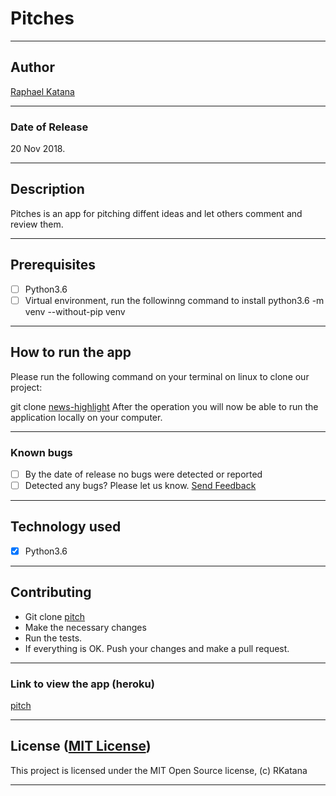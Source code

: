 # Pitches

------------------------------------------------------------------------

## Author

[Raphael Katana](https://github.com/RKatana)

------------------------------------------------------------------------

### Date of Release

20 Nov 2018.

------------------------------------------------------------------------

## Description

Pitches is an app for pitching diffent ideas and let others comment and review them.

------------------------------------------------------------------------

## Prerequisites

+ [ ] Python3.6
+ [ ] Virtual environment, run the followinng command to install python3.6 -m venv --without-pip venv

------------------------------------------------------------------------

## How to run the app

Please run the following command on your terminal on linux to clone our project:

git clone [news-highlight](https://github.com/RKatana/pitch.git)
After the operation you will now be able to run the application locally on your computer.

------------------------------------------------------------------------

### Known bugs

+ [ ] By the date of release no bugs were detected or reported
+ [ ] Detected any bugs? Please let us know. [Send Feedback](roduor41@gmail.com)

------------------------------------------------------------------------

## Technology used

+ [X] Python3.6

------------------------------------------------------------------------

## Contributing

+ Git clone [pitch](https://github.com/RKatana/pitch.git)
+ Make the necessary changes
+ Run the tests.
+ If everything is OK. Push your changes and make a pull request.

------------------------------------------------------------------------

### Link to view the app (heroku)

[pitch](https://pitchkatana.herokuapp.com/)

------------------------------------------------------------------------

## License ([MIT License](http://choosealicense.com/licenses/mit/))

This project is licensed under the MIT Open Source license, (c) RKatana

------------------------------------------------------------------------